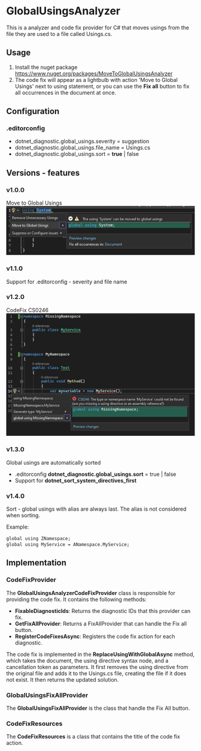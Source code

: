 # GlobalUsingsAnalyzer
This is a analyzer and code fix provider for C# that moves usings from the file they are used to a file called Usings.cs.

## Usage
1. Install the nuget package https://www.nuget.org/packages/MoveToGlobalUsingsAnalyzer
2. The code fix will appear as a lightbulb with action 'Move to Global Usings' next to using statement, or you can use the **Fix all** button to fix all occurrences in the document at once.

## Configuration
### .editorconfig
- dotnet_diagnostic.global_usings.severity = suggestion
- dotnet_diagnostic.global_usings.file_name = Usings.cs
- dotnet_diagnostic.global_usings.sort = **true** | false

## Versions - features

### v1.0.0
Move to Global Usings
![MoveToGlobal](MoveToGlobal.png)

### v1.1.0
Support for .editorconfig - severity and file name

### v1.2.0
CodeFix CS0246
![CS0246](CS0246TheTypeOrNamespaceCouldNotBeFound.png)

### v1.3.0
Global usings are automatically sorted
- .editorconfig **dotnet_diagnostic.global_usings.sort** = true | false
- Support for **dotnet_sort_system_directives_first**

### v1.4.0
Sort - global usings with alias are always last. The alias is not considered when sorting.

Example:
```
global using ZNamespace;
global using MyService = ANamespace.MyService;
```

## Implementation

### CodeFixProvider
The **GlobalUsingsAnalyzerCodeFixProvider** class is responsible for providing the code fix. It contains the following methods:

- **FixableDiagnosticIds**: Returns the diagnostic IDs that this provider can fix.
- **GetFixAllProvider**: Returns a FixAllProvider that can handle the Fix all button.
- **RegisterCodeFixesAsync**: Registers the code fix action for each diagnostic.

The code fix is implemented in the **ReplaceUsingWithGlobalAsync** method, which takes the document, the using directive syntax node, and a cancellation token as parameters. It first removes the using directive from the original file and adds it to the Usings.cs file, creating the file if it does not exist. It then returns the updated solution.

### GlobalUsingsFixAllProvider
The **GlobalUsingsFixAllProvider** is the class that handle the Fix All button.

### CodeFixResources
The **CodeFixResources** is a class that contains the title of the code fix action.

